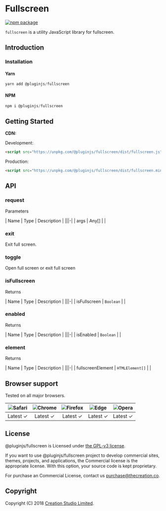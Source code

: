 # Fullscreen

[![npm package](https://img.shields.io/npm/v/@pluginjs/fullscreen.svg)](https://www.npmjs.com/package/@pluginjs/fullscreen)

`fullscreen` is a utility JavaScript library for fullscreen.

## Introduction

### Installation

#### Yarn

```javascript
yarn add @pluginjs/fullscreen
```

#### NPM

```javascript
npm i @pluginjs/fullscreen
```

## Getting Started

**CDN:**

Development:

```html
<script src="https://unpkg.com/@pluginjs/fullscreen/dist/fullscreen.js"></script>
```

Production:

```html
<script src="https://unpkg.com/@pluginjs/fullscreen/dist/fullscreen.min.js"></script>
```

## API

### request

Parameters

| Name | Type | Description |
|||-|
| args | Any[] | |

### exit

Exit full screen.

### toggle

Open full screen or exit full screen

### isFullscreen

Returns

| Name | Type | Description |
|||-|
| isFullscreen | `Boolean` | |

### enabled

Returns

| Name | Type | Description |
|||-|
| isEnabled | `Boolean` | |

### element

Returns

| Name | Type | Description |
|||-|
| fullscreenElement | `HTMLElement[]` | |

## Browser support

Tested on all major browsers.

| <img src="https://raw.githubusercontent.com/alrra/browser-logos/master/src/safari/safari_32x32.png" alt="Safari"> | <img src="https://raw.githubusercontent.com/alrra/browser-logos/master/src/chrome/chrome_32x32.png" alt="Chrome"> | <img src="https://raw.githubusercontent.com/alrra/browser-logos/master/src/firefox/firefox_32x32.png" alt="Firefox"> | <img src="https://raw.githubusercontent.com/alrra/browser-logos/master/src/edge/edge_32x32.png" alt="Edge"> | <img src="https://raw.githubusercontent.com/alrra/browser-logos/master/src/opera/opera_32x32.png" alt="Opera"> |
|:--:|:--:|:--:|:--:|:--:|
| Latest ✓ | Latest ✓ | Latest ✓ | Latest ✓ | Latest ✓ |

## License

@pluginjs/fullscreen is Licensed under [the GPL-v3 license](LICENSE).

If you want to use @pluginjs/fullscreen project to develop commercial sites, themes, projects, and applications, the Commercial license is the appropriate license. With this option, your source code is kept proprietary.

For purchase an Commercial License, contact us purchase@thecreation.co.

## Copyright

Copyright (C) 2018 [Creation Studio Limited](creationstudio.com).